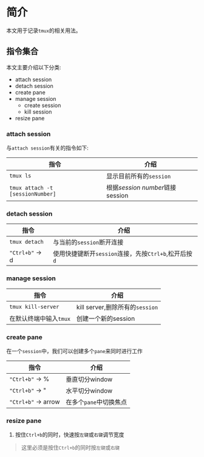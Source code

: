 # 简介

本文用于记录`tmux`的相关用法。

## 指令集合

本文主要介绍以下分类:

* attach session
* detach session
* create pane
* manage session
    * create session
    * kill session
* resize pane

### attach session

与`attach session`有关的指令如下:

| 指令   |   介绍  |
|-------|---------|
| `tmux ls` |  显示目前所有的`session` |
| `tmux attach -t [sessionNumber]`  | 根据*session number*链接session|

### detach session

| 指令    |  介绍  |
|---------|--------|
| `tmux detach` |  与当前的`session`断开连接 |
| `"Ctrl+b"` -> d  | 使用快捷键断开`session`连接，先按`Ctrl+b`,松开后按`d`  |

### manage session

| 指令     | 介绍   |
|----------|--------|
| `tmux kill-server`  | kill server,删除所有的`session` |
|在默认终端中输入`tmux`  | 创建一个新的session |

### create pane

在一个`session`中，我们可以创建多个`pane`来同时进行工作

| 指令      |  介绍    |
|----------|-----------|
| `"Ctrl+b"` -> %  | 垂直切分window |
| `"Ctrl+b"` -> "  | 水平切分window  |
| `"Ctrl+b"` -> arrow | 在多个`pane`中切换焦点 |

### resize pane

1. 按住`Ctrl+b`的同时，快速按`左键`或`右键`调节宽度

> 这里必须是按住`Ctrl+b`的同时按`左键`或`右键`
